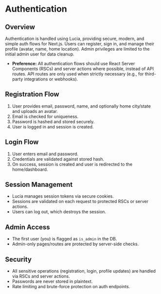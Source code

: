# Authentication

## Overview
Authentication is handled using Lucia, providing secure, modern, and simple auth flows for Next.js. Users can register, sign in, and manage their profile (avatar, name, home location). Admin privileges are limited to the initial admin user for data cleanup.

- **Preference:** All authentication flows should use React Server Components (RSCs) and server actions where possible, instead of API routes. API routes are only used when strictly necessary (e.g., for third-party integrations or webhooks).

## Registration Flow
1. User provides email, password, name, and optionally home city/state and uploads an avatar.
2. Email is checked for uniqueness.
3. Password is hashed and stored securely.
4. User is logged in and session is created.

## Login Flow
1. User enters email and password.
2. Credentials are validated against stored hash.
3. On success, session is created and user is redirected to the home/dashboard.

## Session Management
- Lucia manages session tokens via secure cookies.
- Sessions are validated on each request to protected RSCs or server actions.
- Users can log out, which destroys the session.

## Admin Access
- The first user (you) is flagged as `is_admin` in the DB.
- Admin-only pages/routes are protected by server-side checks.

## Security
- All sensitive operations (registration, login, profile updates) are handled via RSCs and server actions.
- Passwords are never stored in plaintext.
- Rate limiting and brute-force protection on auth endpoints.
